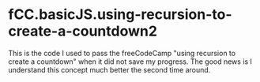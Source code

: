 # fCC.basicJS.using-recursion-to-create-a-countdown2
This is the code I used to pass the freeCodeCamp "using recursion to create a countdown" when it did not save my progress.  The good news is I understand this concept much better the second time around.
